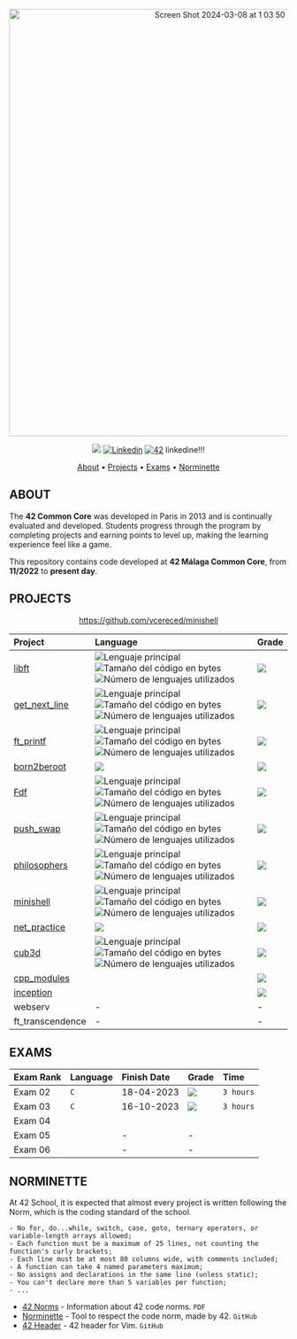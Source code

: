 <p align="center">
<img width="772" alt="Screen Shot 2024-03-08 at 1 03 50 PM" src="https://github.com/vcereced/42-common-core/assets/120835200/a4264d07-77c2-43f9-89c3-f09cd210d6a8">
</p>
<p align="center">
	<img src="https://img.shields.io/badge/status-in%20progress-yellow?style=flat-square"/>
	<a href='https://www.linkedin.com/in/joaoptoliveira' target="_blank"><img alt='Linkedin' src='https://img.shields.io/badge/LinkedIn-100000?style=flat-square&logo=Linkedin&logoColor=white&labelColor=0A66C2&color=0A66C2'/></a>
	<a href='https://profile.intra.42.fr/users/vcereced' target="_blank"><img alt='42' src='https://img.shields.io/badge/Málaga-100000?style=flat-square&logo=42&logoColor=white&labelColor=000000&color=000000'/></a>
	linkedine!!!
</p>

<p align="center">
	<a href="#about">About</a> •
	<a href="#projects">Projects</a> •
	<a href="#exams">Exams</a> •
	<a href="#norminette">Norminette</a>
</p>

## ABOUT
The **42 Common Core** was developed in Paris in 2013 and is continually evaluated and developed. Students progress through the program by completing projects and earning points to level up, making the learning experience feel like a game.

This repository contains code developed at **42 Málaga Common Core**, from **11/2022** to **present day**. </br>

## PROJECTS
<div align="center">

https://github.com/vcereced/minishell

| Project | Language | Grade |
| :--- | :--- | :--- | 
| [libft](https://github.com/vcereced/libft) | <img src="https://img.shields.io/github/languages/top/vcereced/libft" alt="Lenguaje principal"> <img src="https://img.shields.io/github/languages/code-size/vcereced/libft" alt="Tamaño del código en bytes"> <img src="https://img.shields.io/github/languages/count/vcereced/libft" alt="Número de lenguajes utilizados"> | <img src="https://img.shields.io/badge/125%20%2F%20100-success"/> | 
| [get_next_line](https://github.com/vcereced/get_next_line) | <img src="https://img.shields.io/github/languages/top/vcereced/get_next_line" alt="Lenguaje principal"> <img src="https://img.shields.io/github/languages/code-size/vcereced/get_next_line" alt="Tamaño del código en bytes"> <img src="https://img.shields.io/github/languages/count/vcereced/get_next_line" alt="Número de lenguajes utilizados"> | <img src="https://img.shields.io/badge/125%20%2F%20100-success"/> | 
| [ft_printf](https://github.com/vcereced/ft_printf) | <img src="https://img.shields.io/github/languages/top/vcereced/ft_printf" alt="Lenguaje principal"> <img src="https://img.shields.io/github/languages/code-size/vcereced/ft_printf" alt="Tamaño del código en bytes"> <img src="https://img.shields.io/github/languages/count/vcereced/ft_printf" alt="Número de lenguajes utilizados"> | <img src="https://img.shields.io/badge/108%20%2F%20100-success"/> | 
| [born2beroot](https://github.com/vcereced/born2beroot) | <img src="https://img.shields.io/github/languages/top/vcereced/born2beroot"/> | <img src="https://img.shields.io/badge/100%20%2F%20100-success"/> |  
| [Fdf](https://github.com/vcereced/Fdf) | <img src="https://img.shields.io/github/languages/top/vcereced/FdF" alt="Lenguaje principal"> <img src="https://img.shields.io/github/languages/code-size/vcereced/FdF" alt="Tamaño del código en bytes"> <img src="https://img.shields.io/github/languages/count/vcereced/FdF" alt="Número de lenguajes utilizados"> | <img src="https://img.shields.io/badge/115%20%2F%20100-success"/> | 
| [push_swap](https://github.com/vcereced/push_swap) | <img src="https://img.shields.io/github/languages/top/vcereced/push_swap" alt="Lenguaje principal"> <img src="https://img.shields.io/github/languages/code-size/vcereced/push_swap" alt="Tamaño del código en bytes"> <img src="https://img.shields.io/github/languages/count/vcereced/push_swap" alt="Número de lenguajes utilizados"> | <img src="https://img.shields.io/badge/100%20%2F%20100-success"/> |  
| [philosophers](https://github.com/vcereced/philosopher) | <img src="https://img.shields.io/github/languages/top/vcereced/philosopher" alt="Lenguaje principal"> <img src="https://img.shields.io/github/languages/code-size/vcereced/philosopher" alt="Tamaño del código en bytes"> <img src="https://img.shields.io/github/languages/count/vcereced/philosopher" alt="Número de lenguajes utilizados"> | <img src="https://img.shields.io/badge/125%20%2F%20100-sucess"/> | 
| [minishell](https://github.com/vcereced/minishell) | <img src="https://img.shields.io/github/languages/top/vcereced/minishell" alt="Lenguaje principal"> <img src="https://img.shields.io/github/languages/code-size/vcereced/minishell" alt="Tamaño del código en bytes"> <img src="https://img.shields.io/github/languages/count/vcereced/minishell" alt="Número de lenguajes utilizados"> | <img src="https://img.shields.io/badge/125%20%2F%20100-sucess"/> | 
| [net_practice](https://github.com/vcereced/net_practice) | <img src="https://img.shields.io/github/languages/top/vcereced/net_practice"/> | <img src="https://img.shields.io/badge/100%20%2F%20100-sucess"/> | 
| [cub3d](https://github.com/vcereced/cub3d) | <img src="https://img.shields.io/github/languages/top/vcereced/cub3d" alt="Lenguaje principal"> <img src="https://img.shields.io/github/languages/code-size/vcereced/cub3d" alt="Tamaño del código en bytes"> <img src="https://img.shields.io/github/languages/count/vcereced/cub3d" alt="Número de lenguajes utilizados"> | <img src="https://img.shields.io/badge/125%20%2F%20100-sucess"/> |  
| [cpp_modules](https://github.com/vcereced/cpp_modules) |  | <img src="https://img.shields.io/badge/in_progress-yellow"/> | 
| [inception](https://github.com/vcereced/inception) |  | <img src="https://img.shields.io/badge/in_progress-yellow"/> | 
| webserv | - | - | 
| ft_transcendence  | - | - | 

</div>

## EXAMS

<div align="center">

| Exam Rank | Language | Finish Date | Grade | Time |
| :--- | :--- | :--- | :--- | :--- |
| Exam 02 | `C` | 18-04-2023 | <img src="https://img.shields.io/badge/100%20%2F%20100-sucess"/> | `3 hours` |
| Exam 03 | `C` | 16-10-2023 | <img src="https://img.shields.io/badge/100%20%2F%20100-sucess"/> | `3 hours` |
| Exam 04 |  |  |  |  |
| Exam 05 |  | - | - |  |
| Exam 06 |  | - | - |  |
</div>

## NORMINETTE
At 42 School, it is expected that almost every project is written following the Norm, which is the coding standard of the school.

```
- No for, do...while, switch, case, goto, ternary operators, or variable-length arrays allowed;
- Each function must be a maximum of 25 lines, not counting the function's curly brackets;
- Each line must be at most 80 columns wide, with comments included;
- A function can take 4 named parameters maximum;
- No assigns and declarations in the same line (unless static);
- You can't declare more than 5 variables per function;
- ...
```

* [42 Norms](https://github.com/42School/norminette/blob/master/pdf/en.norm.pdf) - Information about 42 code norms. `PDF`
* [Norminette](https://github.com/42School/norminette) - Tool to respect the code norm, made by 42. `GitHub`
* [42 Header](https://github.com/42Paris/42header) - 42 header for Vim. `GitHub`
